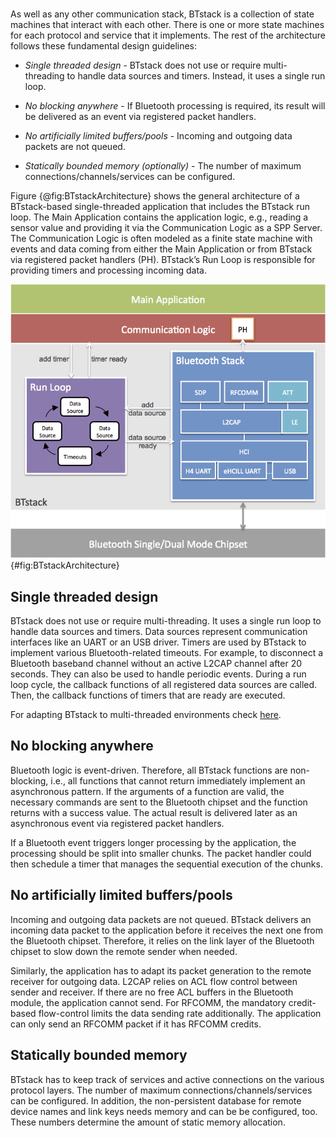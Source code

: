 #

As well as any other communication stack, BTstack is a collection of
state machines that interact with each other. There is one or more state
machines for each protocol and service that it implements. The rest of
the architecture follows these fundamental design guidelines:

-   *Single threaded design* - BTstack does not use or require
    multi-threading to handle data sources and timers. Instead, it uses
    a single run loop.

-   *No blocking anywhere* - If Bluetooth processing is required, its
    result will be delivered as an event via registered packet handlers.

-   *No artificially limited buffers/pools* - Incoming and outgoing data
    packets are not queued.

-   *Statically bounded memory (optionally)* - The number of maximum
    connections/channels/services can be configured.

Figure {@fig:BTstackArchitecture} shows the general architecture of a
BTstack-based single-threaded application that includes the BTstack run loop. 
The Main Application contains the application logic, e.g., reading a sensor value and
providing it via the Communication Logic as a SPP Server. The
Communication Logic is often modeled as a finite state machine with
events and data coming from either the Main Application or from BTstack
via registered packet handlers (PH). BTstack’s Run Loop is responsible
for providing timers and processing incoming data.

![Architecture of a BTstack-based application.](picts/btstack-architecture.png) {#fig:BTstackArchitecture}

## Single threaded design

BTstack does not use or require multi-threading. It uses a single run
loop to handle data sources and timers. Data sources represent
communication interfaces like an UART or an USB driver. Timers are used
by BTstack to implement various Bluetooth-related timeouts. For example,
to disconnect a Bluetooth baseband channel without an active L2CAP
channel after 20 seconds. They can also be used to handle periodic
events. During a run loop cycle, the callback functions of all 
registered data sources are called. Then, the callback functions of
timers that are ready are executed.

For adapting BTstack to multi-threaded environments check [here](../integration/#sec:multithreadingIntegration).

## No blocking anywhere

Bluetooth logic is event-driven. Therefore, all BTstack functions are
non-blocking, i.e., all functions that cannot return immediately
implement an asynchronous pattern. If the arguments of a function are
valid, the necessary commands are sent to the Bluetooth chipset and the
function returns with a success value. The actual result is delivered
later as an asynchronous event via registered packet handlers.

If a Bluetooth event triggers longer processing by the application, the
processing should be split into smaller chunks. The packet handler could
then schedule a timer that manages the sequential execution of the
chunks.

## No artificially limited buffers/pools

Incoming and outgoing data packets are not queued. BTstack delivers an
incoming data packet to the application before it receives the next one
from the Bluetooth chipset. Therefore, it relies on the link layer of
the Bluetooth chipset to slow down the remote sender when needed.

Similarly, the application has to adapt its packet generation to the
remote receiver for outgoing data. L2CAP relies on ACL flow control
between sender and receiver. If there are no free ACL buffers in the
Bluetooth module, the application cannot send. For RFCOMM, the mandatory
credit-based flow-control limits the data sending rate additionally. The
application can only send an RFCOMM packet if it has RFCOMM credits.

## Statically bounded memory

BTstack has to keep track of services and active connections on the
various protocol layers. The number of maximum
connections/channels/services can be configured. In addition, the
non-persistent database for remote device names and link keys needs
memory and can be be configured, too. These numbers determine the amount
of static memory allocation.
